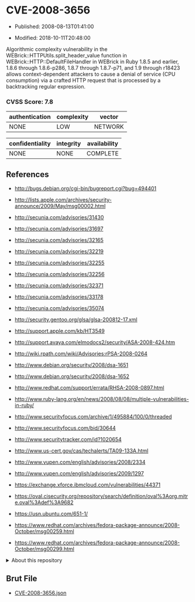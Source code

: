 # CVE-2008-3656

- Published: 2008-08-13T01:41:00

- Modified: 2018-10-11T20:48:00

Algorithmic complexity vulnerability in the WEBrick::HTTPUtils.split_header_value function in WEBrick::HTTP::DefaultFileHandler in WEBrick in Ruby 1.8.5 and earlier, 1.8.6 through 1.8.6-p286, 1.8.7 through 1.8.7-p71, and 1.9 through r18423 allows context-dependent attackers to cause a denial of service (CPU consumption) via a crafted HTTP request that is processed by a backtracking regular expression.

### CVSS Score: **7.8**

| authentication | complexity | vector |
| --- | --- | --- |
| NONE | LOW | NETWORK |

| confidentiality | integrity | availability |
| --- | --- | --- |
| NONE | NONE | COMPLETE |

## References

* http://bugs.debian.org/cgi-bin/bugreport.cgi?bug=494401

* http://lists.apple.com/archives/security-announce/2009/May/msg00002.html

* http://secunia.com/advisories/31430

* http://secunia.com/advisories/31697

* http://secunia.com/advisories/32165

* http://secunia.com/advisories/32219

* http://secunia.com/advisories/32255

* http://secunia.com/advisories/32256

* http://secunia.com/advisories/32371

* http://secunia.com/advisories/33178

* http://secunia.com/advisories/35074

* http://security.gentoo.org/glsa/glsa-200812-17.xml

* http://support.apple.com/kb/HT3549

* http://support.avaya.com/elmodocs2/security/ASA-2008-424.htm

* http://wiki.rpath.com/wiki/Advisories:rPSA-2008-0264

* http://www.debian.org/security/2008/dsa-1651

* http://www.debian.org/security/2008/dsa-1652

* http://www.redhat.com/support/errata/RHSA-2008-0897.html

* http://www.ruby-lang.org/en/news/2008/08/08/multiple-vulnerabilities-in-ruby/

* http://www.securityfocus.com/archive/1/495884/100/0/threaded

* http://www.securityfocus.com/bid/30644

* http://www.securitytracker.com/id?1020654

* http://www.us-cert.gov/cas/techalerts/TA09-133A.html

* http://www.vupen.com/english/advisories/2008/2334

* http://www.vupen.com/english/advisories/2009/1297

* https://exchange.xforce.ibmcloud.com/vulnerabilities/44371

* https://oval.cisecurity.org/repository/search/definition/oval%3Aorg.mitre.oval%3Adef%3A9682

* https://usn.ubuntu.com/651-1/

* https://www.redhat.com/archives/fedora-package-announce/2008-October/msg00259.html

* https://www.redhat.com/archives/fedora-package-announce/2008-October/msg00299.html

<details>
<summary>About this repository</summary> 

  This repository is part of the project [Live Hack CVE](https://github.com/Live-Hack-CVE). Main website can be found [www.live-hack.org](https://www.live-hack.org) 
  
  Made by [Sn0wAlice](https://github.com/Sn0wAlice) for the people that care about security and need to have a feed of the latest CVEs. Hope you enjoy it, don't forget to star the repo and follow me on [Twitter](https://twitter.com/Sn0wAlice) and [Github](https://github.com/Sn0wAlice). And that is my [personnal website](https://www.alice-snow.me/)

  - [Home Page](https://github.com/Live-Hack-CVE)
  - [Framework](https://github.com/Live-Hack-CVE/cve-framework)
  - [CVE database](https://github.com/Live-Hack-CVE/full_database)
  - [Changelog](https://github.com/Live-Hack-CVE/Changelog)
</details>

## Brut File

* [CVE-2008-3656.json](https://raw.githubusercontent.com/Live-Hack-CVE/full_database/main/cves/2008/CVE-2008-3656.json)

